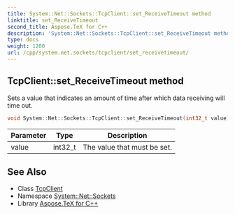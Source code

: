 ```yaml
---
title: System::Net::Sockets::TcpClient::set_ReceiveTimeout method
linktitle: set_ReceiveTimeout
second_title: Aspose.TeX for C++
description: 'System::Net::Sockets::TcpClient::set_ReceiveTimeout method. Sets a value that indicates an amount of time after which data receiving will time out in C++.'
type: docs
weight: 1200
url: /cpp/system.net.sockets/tcpclient/set_receivetimeout/
---
```

## TcpClient::set_ReceiveTimeout method


Sets a value that indicates an amount of time after which data receiving will time out.

```cpp
void System::Net::Sockets::TcpClient::set_ReceiveTimeout(int32_t value)
```


| Parameter | Type | Description |
| --- | --- | --- |
| value | int32_t | The value that must be set. |

## See Also

* Class [TcpClient](../)
* Namespace [System::Net::Sockets](../../)
* Library [Aspose.TeX for C++](../../../)
